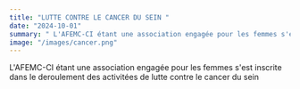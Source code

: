 ```yaml
---
title: "LUTTE CONTRE LE CANCER DU SEIN "
date: "2024-10-01"
summary: " L'AFEMC-CI étant une association engagée pour les femmes s'est inscrite dans le deroulement des activitées de lutte contre le cancer du sein..."
image: "/images/cancer.png"
---
```

L'AFEMC-CI étant une association engagée pour les femmes s'est inscrite dans le deroulement des activitées de lutte contre le cancer du sein
